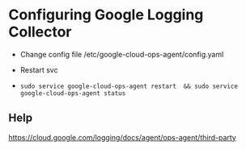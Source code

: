 # Configuring Google Logging Collector

- Change config file /etc/google-cloud-ops-agent/config.yaml

- Restart svc
- ```sudo service google-cloud-ops-agent restart  && sudo service google-cloud-ops-agent status```

## Help 
https://cloud.google.com/logging/docs/agent/ops-agent/third-party

